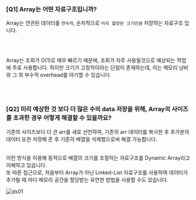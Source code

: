 ### [Q1] Array는 어떤 자료구조입니까?

Array는 연관된 데이터를 `연속적`, 순차적으로 `미리 할당된 크기만큼` 저장하는 자료구조 입니다.

<br>
<br>

Array는 조회가 O(1)로 매우 빠르기 때문에, 조회가 자주 사용될것으로 예상되는 작업에 주로 사용합니다. 하지만 크기가 고정적이라는 단점이 존재하는데, 이는 메모리 낭비와 그 외 부수적 overhead를 야기할 수 있습니다.

<br><br>

### [Q2] 미리 예상한 것 보다 더 많은 수의 data 저장을 위해, Array의 사이즈를 초과한 경우 어떻게 해결할 수 있을까요?

기존의 사이즈보다 더 큰 arr를 새로 선언하여, 기존의 arr 데이터를 복사한 후 추가분의 데이터 또한 저장해 준 후 기존의 배열을 삭제함으로써 해결 가능합니다. 

<br>
이런 방식을 이용해 동적으로 배열의 크기를 조절하는 자료구조를 Dynamic Array라고 이해하고 있습니다.

<br>
또 따른 접근으로, 처음부터 Array가 아닌 Linked-List 자료구조를 사용하여 데이터가 추가될 때 마다 메모리 공간을 할당받는 유연한 방법을 사용할 수도 있습니다.

<br>

![ds01](../imgStore/ds01.jpg)